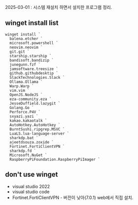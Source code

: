2025-03-01 : 시스템 재설치 하면서 설치한 프로그램 정리.

## winget install list

```
winget install `
  balena.etcher `
  microsoft.powershell `
  neovim.neovim `
  git.git `
  starship.starship `
  bandisoft.bandizip `
  junegunn.fzf `
  jamsoftware.treesize `
  github.githubdesktip `
  SlackTechnologies.Slack `
  Ollama.Ollama `
  Warp.Warp `
  vim.vim ` 
  OpenJS.NodeJS `
  eza-community.eza `
  JesseDuffield.lazygit `
  Golang.Go `
  Perforce.P4V `
  sxyazi.yazi `
  kakao.kakaotalk `
  AutoHotkey.AutoHotkey `
  BurntSushi.ripgrep.MSVC `
  LuaLS.lua-language-server `
  sharkdp.bat `
  ajeetdsouza.zoxide `
  Fortinet.FortiClientVPN `
  sharkdp.fd `
  Microsoft.NuGet `
  RaspberryPiFoundation.RaspberryPiImager `
```

## don't use winget

* visual studio 2022
* visual studio code
* Fortinet.FortiClientVPN - 버전이 낮아(7.0.1) web에서 직접 설치.
